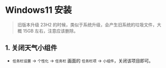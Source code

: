 # Windows11 安装

> 旧版本升级 23H2 的时候，类似于系统升级，会产生旧系统的垃圾文件，大概 15GB 左右，注意应该删除。

## 1. 关闭天气小组件

- `任务栏设置` → `个性化` → `任务栏` 画面的 `任务栏项` → `小组件`，关闭该项目即可。



